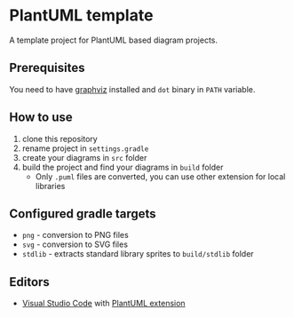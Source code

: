 # PlantUML template

A template project for PlantUML based diagram projects.

## Prerequisites

You need to have [graphviz](https://graphviz.org) installed and `dot` binary in `PATH` variable.

## How to use

1. clone this repository
2. rename project in `settings.gradle`
3. create your diagrams in `src` folder
4. build the project and find your diagrams in `build` folder
   * Only `.puml` files are converted, you can use other extension for local libraries

## Configured gradle targets

* `png` - conversion to PNG files
* `svg` - conversion to SVG files
* `stdlib` - extracts standard library sprites to `build/stdlib` folder

## Editors

* [Visual Studio Code](https://visualstudio.microsoft.com/) with [PlantUML extension](https://github.com/qjebbs/vscode-plantuml)
